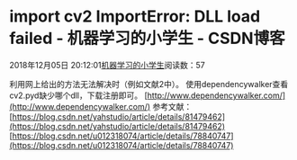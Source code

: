 
# import cv2 ImportError: DLL load failed - 机器学习的小学生 - CSDN博客


2018年12月05日 20:12:01[机器学习的小学生](https://me.csdn.net/xuluhui123)阅读数：57


利用网上给出的方法无法解决时（例如文献2中）。
使用dependencywalker查看cv2.pyd缺少哪个dll，下载注册即可。
[http://www.dependencywalker.com/](http://www.dependencywalker.com/)
参考文献：
[https://blog.csdn.net/yahstudio/article/details/81479462](https://blog.csdn.net/yahstudio/article/details/81479462)
[https://blog.csdn.net/u012318074/article/details/78840747](https://blog.csdn.net/u012318074/article/details/78840747)

